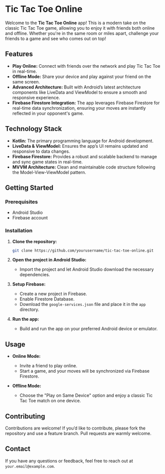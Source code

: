 # Tic Tac Toe Online

Welcome to the **Tic Tac Toe Online** app! This is a modern take on the classic Tic Tac Toe game, allowing you to enjoy it with friends both online and offline. Whether you're in the same room or miles apart, challenge your friends to a game and see who comes out on top!

## Features

- **Play Online:** Connect with friends over the network and play Tic Tac Toe in real-time.
- **Offline Mode:** Share your device and play against your friend on the same screen.
- **Advanced Architecture:** Built with Android’s latest architecture components like LiveData and ViewModel to ensure a smooth and responsive experience.
- **Firebase Firestore Integration:** The app leverages Firebase Firestore for real-time data synchronization, ensuring your moves are instantly reflected in your opponent's game.

## Technology Stack

- **Kotlin:** The primary programming language for Android development.
- **LiveData & ViewModel:** Ensures the app’s UI remains updated and responsive to data changes.
- **Firebase Firestore:** Provides a robust and scalable backend to manage and sync game states in real-time.
- **MVVM Architecture:** Clean and maintainable code structure following the Model-View-ViewModel pattern.

## Getting Started

### Prerequisites

- Android Studio
- Firebase account

### Installation

1. **Clone the repository:**

    ```bash
    git clone https://github.com/yourusername/tic-tac-toe-online.git
    ```

2. **Open the project in Android Studio:**

    - Import the project and let Android Studio download the necessary dependencies.

3. **Setup Firebase:**

    - Create a new project in Firebase.
    - Enable Firestore Database.
    - Download the `google-services.json` file and place it in the `app` directory.

4. **Run the app:**

    - Build and run the app on your preferred Android device or emulator.

## Usage

- **Online Mode:**
  - Invite a friend to play online.
  - Start a game, and your moves will be synchronized via Firebase Firestore.
  
- **Offline Mode:**
  - Choose the "Play on Same Device" option and enjoy a classic Tic Tac Toe match on one device.

## Contributing

Contributions are welcome! If you’d like to contribute, please fork the repository and use a feature branch. Pull requests are warmly welcome.

## Contact

If you have any questions or feedback, feel free to reach out at `your.email@example.com`.

